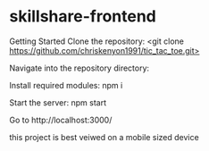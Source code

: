 # skillshare-frontend

Getting Started Clone the repository: <git clone https://github.com/chriskenyon1991/tic_tac_toe.git>

Navigate into the repository directory:

Install required modules: npm i

Start the server: npm start

Go to http://localhost:3000/

this project is best veiwed on a mobile sized device
